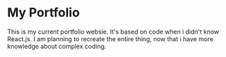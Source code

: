 # My Portfolio

This is my current portfolio websie. It's based on code when i didn't know React.js. 
I am planning to recreate the entire thing, now that i have more knowledge about complex coding.
